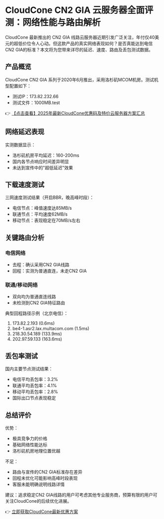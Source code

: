 # CloudCone CN2 GIA 云服务器全面评测：网络性能与路由解析

CloudCone 最新推出的 CN2 GIA 线路云服务器近期引发广泛关注，年付仅40美元的超低价位令人心动。但这款产品的真实网络表现如何？是否真能达到电信CN2 GIA的标准？本文将为您带来详尽的延迟、速度、路由及丢包测试数据。

## 产品概览

CloudCone CN2 GIA 系列于2020年6月推出，采用洛杉矶MCOM机房。测试机型配置如下：
- 测试IP：173.82.232.66
- 测试文件：1000MB.test

👉 [【点击查看】2025年最新CloudCone优惠码及特价云服务器方案汇总](https://bit.ly/Cloudcone)

## 网络延迟表现

实测数据显示：
- 洛杉矶机房平均延迟：160-200ms
- 国内各节点响应时间差异明显
- 未达到宣传中的"超低延迟"效果

## 下载速度测试

三网速度测试结果（开启BBR，晚高峰时段）：
- 电信节点：峰值速度达85MB/s
- 联通节点：平均速度62MB/s 
- 移动节点：表现稳定在70MB/s左右

## 关键路由分析

### 电信网络
- 去程：确认采用CN2 GIA线路
- 回程：实测为普通直连，未走CN2 GIA

### 联通/移动网络
- 双向均为普通直连线路
- 未检测到CN2 GIA特征路由

典型回程路径示例（北京电信）：

1. 173.82.2.193 (0.6ms)
2. be4-1.asr2.lax.multacom.com (1.5ms)  
3. 218.30.54.189 (133.9ms)
4. 202.97.59.133 (163.6ms)

## 丢包率测试

国内主要节点测试结果：
- 电信平均丢包率：3.2%
- 联通平均丢包率：4.1%  
- 移动平均丢包率：2.8%
- 国际出口节点表现稳定

## 总结评价

优势：
- 极具竞争力的价格
- 基础网络性能达标
- 洛杉矶机房地理位置优越

不足：
- 路由与宣传的CN2 GIA标准存在差异
- 回程未优化可能影响高峰时段表现
- 客服未能明确说明线路详情

建议：追求稳定CN2 GIA线路的用户可考虑其他专业服务商，预算有限的用户可关注CloudCone的后续优化进展。

👉 [立即获取CloudCone最新优惠方案](https://bit.ly/Cloudcone)